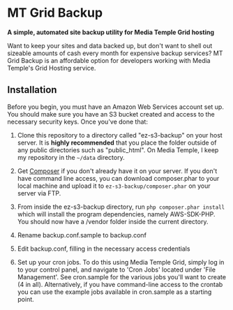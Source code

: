 # MT Grid Backup
**A simple, automated site backup utility for Media Temple Grid hosting**

Want to keep your sites and data backed up, but don't want to shell out sizeable amounts of cash every month for expensive backup services?  MT Grid Backup is an affordable option for developers working with Media Temple's Grid Hosting service.

## Installation

Before you begin, you must have an Amazon Web Services account set up.  You should make sure you have an S3 bucket created and access to the necessary security keys.  Once you've done that:

1. Clone this repository to a directory called "ez-s3-backup" on your host server.  It is **highly recommended** that you place the folder outside of any public directories such as "public_html". On Media Temple, I keep my repository in the `~/data` directory. 

2. Get [Composer](https://getcomposer.org/download/) if you don't already have it on your server.  If you don't have command line access, you can download composer.phar to your local machine and upload it to `ez-s3-backup/composer.phar` on your server via FTP.

3. From inside the ez-s3-backup directory, run `php composer.phar install` which will install the program dependencies, namely AWS-SDK-PHP.  You should now have a /vendor folder inside the current directory.

4. Rename backup.conf.sample to backup.conf

5. Edit backup.conf, filling in the necessary access credentials

6. Set up your cron jobs.  To do this using Media Temple Grid, simply log in to your control panel, and navigate to 'Cron Jobs' located under 'File Management'.  See cron.sample for the various jobs you'll want to create (4 in all). Alternatively, if you have command-line access to the crontab you can use the example jobs available in cron.sample as a starting point.




